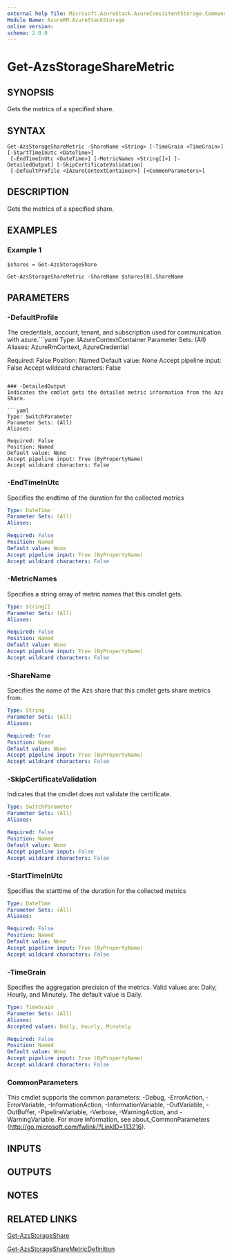 ```yaml
---
external help file: Microsoft.AzureStack.AzureConsistentStorage.Commands.dll-Help.xml
Module Name: AzureRM.AzureStackStorage
online version: 
schema: 2.0.0
---
```


# Get-AzsStorageShareMetric

## SYNOPSIS
Gets the metrics of a specified share.

## SYNTAX

```
Get-AzsStorageShareMetric -ShareName <String> [-TimeGrain <TimeGrain>] [-StartTimeInUtc <DateTime>]
 [-EndTimeInUtc <DateTime>] [-MetricNames <String[]>] [-DetailedOutput] [-SkipCertificateValidation]
 [-DefaultProfile <IAzureContextContainer>] [<CommonParameters>]
```

## DESCRIPTION
Gets the metrics of a specified share.

## EXAMPLES

### Example 1
```
$shares = Get-AzsStorageShare

Get-AzsStorageShareMetric -ShareName $shares[0].ShareName
```

## PARAMETERS

### -DefaultProfile
The credentials, account, tenant, and subscription used for communication with azure.```yaml
Type: IAzureContextContainer
Parameter Sets: (All)
Aliases: AzureRmContext, AzureCredential

Required: False
Position: Named
Default value: None
Accept pipeline input: False
Accept wildcard characters: False
```

### -DetailedOutput
Indicates the cmdlet gets the detailed metric information from the Azs Share.

```yaml
Type: SwitchParameter
Parameter Sets: (All)
Aliases: 

Required: False
Position: Named
Default value: None
Accept pipeline input: True (ByPropertyName)
Accept wildcard characters: False
```

### -EndTimeInUtc
Specifies the endtime of the duration for the collected metrics

```yaml
Type: DateTime
Parameter Sets: (All)
Aliases: 

Required: False
Position: Named
Default value: None
Accept pipeline input: True (ByPropertyName)
Accept wildcard characters: False
```

### -MetricNames
Specifies a string array of metric names that this cmdlet gets.

```yaml
Type: String[]
Parameter Sets: (All)
Aliases: 

Required: False
Position: Named
Default value: None
Accept pipeline input: True (ByPropertyName)
Accept wildcard characters: False
```

### -ShareName
Specifies the name of the Azs share that this cmdlet gets share metrics from.

```yaml
Type: String
Parameter Sets: (All)
Aliases: 

Required: True
Position: Named
Default value: None
Accept pipeline input: True (ByPropertyName)
Accept wildcard characters: False
```

### -SkipCertificateValidation
Indicates that the cmdlet does not validate the certificate.

```yaml
Type: SwitchParameter
Parameter Sets: (All)
Aliases: 

Required: False
Position: Named
Default value: None
Accept pipeline input: False
Accept wildcard characters: False
```

### -StartTimeInUtc
Specifies the starttime of the duration for the collected metrics

```yaml
Type: DateTime
Parameter Sets: (All)
Aliases: 

Required: False
Position: Named
Default value: None
Accept pipeline input: True (ByPropertyName)
Accept wildcard characters: False
```

### -TimeGrain
Specifies the aggregation precision of the metrics. Valid values are: Daily, Hourly, and Minutely. The default value is Daily.

```yaml
Type: TimeGrain
Parameter Sets: (All)
Aliases: 
Accepted values: Daily, Hourly, Minutely

Required: False
Position: Named
Default value: None
Accept pipeline input: True (ByPropertyName)
Accept wildcard characters: False
```

### CommonParameters
This cmdlet supports the common parameters: -Debug, -ErrorAction, -ErrorVariable, -InformationAction, -InformationVariable, -OutVariable, -OutBuffer, -PipelineVariable, -Verbose, -WarningAction, and -WarningVariable. For more information, see about_CommonParameters (http://go.microsoft.com/fwlink/?LinkID=113216).

## INPUTS

## OUTPUTS

## NOTES

## RELATED LINKS

[Get-AzsStorageShare](./Get-AzsStorageShare.md)

[Get-AzsStorageShareMetricDefinition](./Get-AzsStorageShareMetricDefinition.md)

